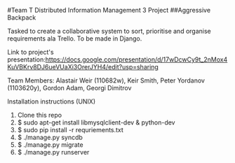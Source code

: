 #Team T Distributed Information Management 3 Project
##Aggressive Backpack

Tasked to create a collaborative system to sort, prioritise and organise requirements ala Trello. To be made in Django.


Link to project's presentation:https://docs.google.com/presentation/d/17wDcwCy9t_2nMox4KuVBKrv8DJ6ueVUaXi3OrerJYH4/edit?usp=sharing

Team Members: Alastair Weir (110682w), Keir Smith, Peter Yordanov (1103620y), Gordon Adam, Georgi Dimitrov


Installation instructions (UNIX)

1. Clone this repo
2. $ sudo apt-get install libmysqlclient-dev & python-dev
3. $ sudo pip install -r requriements.txt
4. $ ./manage.py syncdb
5. $ ./manage.py migrate
6. $ ./manage.py runserver
